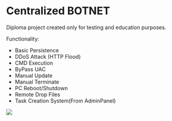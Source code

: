 # Centralized BOTNET
Diploma project created only for testing and education purposes.

Functionality:
* Basic Persistence
* DDoS Attack (HTTP Flood)
* CMD Execution
* ByPass UAC
* Manual Update
* Manual Terminate
* PC Reboot/Shutdown
* Remote Drop Files
* Task Creation System(From AdminPanel)

![](adminpanel.gif)
